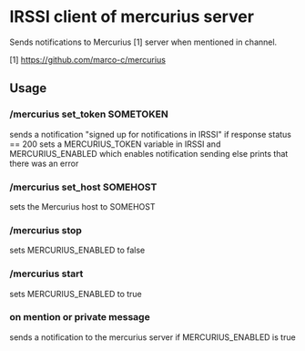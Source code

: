 # IRSSI client of mercurius server

Sends notifications to Mercurius [1] server when mentioned in channel.

[1] https://github.com/marco-c/mercurius

## Usage

### /mercurius set_token SOMETOKEN
sends a notification "signed up for notifications in IRSSI"
if response status == 200 sets a MERCURIUS_TOKEN variable in IRSSI and MERCURIUS_ENABLED which enables notification sending
else prints that there was an error

### /mercurius set_host SOMEHOST
sets the Mercurius host to SOMEHOST

### /mercurius stop
sets MERCURIUS_ENABLED to false

### /mercurius start
sets MERCURIUS_ENABLED to true

### on mention or private message
sends a notification to the mercurius server if MERCURIUS_ENABLED is true
